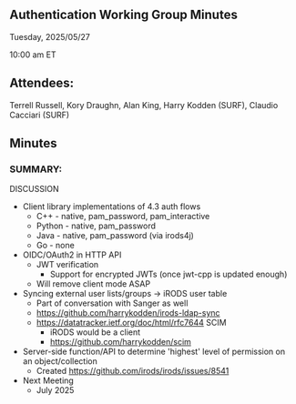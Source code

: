## Authentication Working Group Minutes

Tuesday, 2025/05/27

10:00 am ET

## Attendees:

Terrell Russell, Kory Draughn, Alan King, Harry Kodden (SURF), Claudio Cacciari (SURF)

## Minutes

### SUMMARY:

DISCUSSION

 - Client library implementations of 4.3 auth flows
   - C++ - native, pam_password, pam_interactive
   - Python - native, pam_password
   - Java - native, pam_password (via irods4j)
   - Go - none
 - OIDC/OAuth2 in HTTP API
   - JWT verification
     - Support for encrypted JWTs (once jwt-cpp is updated enough)
   - Will remove client mode ASAP
 - Syncing external user lists/groups -> iRODS user table
   - Part of conversation with Sanger as well
   - https://github.com/harrykodden/irods-ldap-sync
   - https://datatracker.ietf.org/doc/html/rfc7644 SCIM
     - iRODS would be a client
     - https://github.com/harrykodden/scim
 - Server-side function/API to determine 'highest' level of permission on an object/collection
   - Created https://github.com/irods/irods/issues/8541
 - Next Meeting
   - July 2025
